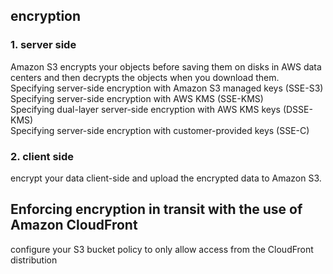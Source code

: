## encryption
### 1. server side
Amazon S3 encrypts your objects before saving them on disks in AWS data centers and then decrypts the objects when you download them.  
Specifying server-side encryption with Amazon S3 managed keys (SSE-S3)  
Specifying server-side encryption with AWS KMS (SSE-KMS)  
Specifying dual-layer server-side encryption with AWS KMS keys (DSSE-KMS)  
Specifying server-side encryption with customer-provided keys (SSE-C)  
### 2. client side 
encrypt your data client-side and upload the encrypted data to Amazon S3. 

## Enforcing encryption in transit with the use of Amazon CloudFront
configure your S3 bucket policy to only allow access from the CloudFront distribution
